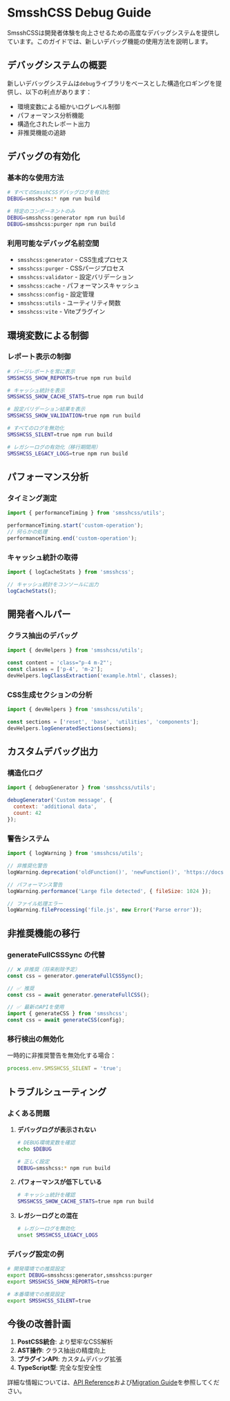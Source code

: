 # SmsshCSS Debug Guide

SmsshCSSは開発者体験を向上させるための高度なデバッグシステムを提供しています。このガイドでは、新しいデバッグ機能の使用方法を説明します。

## デバッグシステムの概要

新しいデバッグシステムは`debug`ライブラリをベースとした構造化ロギングを提供し、以下の利点があります：

- 環境変数による細かいログレベル制御
- パフォーマンス分析機能
- 構造化されたレポート出力
- 非推奨機能の追跡

## デバッグの有効化

### 基本的な使用方法

```bash
# すべてのSmsshCSSデバッグログを有効化
DEBUG=smsshcss:* npm run build

# 特定のコンポーネントのみ
DEBUG=smsshcss:generator npm run build
DEBUG=smsshcss:purger npm run build
```

### 利用可能なデバッグ名前空間

- `smsshcss:generator` - CSS生成プロセス
- `smsshcss:purger` - CSSパージプロセス
- `smsshcss:validator` - 設定バリデーション
- `smsshcss:cache` - パフォーマンスキャッシュ
- `smsshcss:config` - 設定管理
- `smsshcss:utils` - ユーティリティ関数
- `smsshcss:vite` - Viteプラグイン

## 環境変数による制御

### レポート表示の制御

```bash
# パージレポートを常に表示
SMSSHCSS_SHOW_REPORTS=true npm run build

# キャッシュ統計を表示
SMSSHCSS_SHOW_CACHE_STATS=true npm run build

# 設定バリデーション結果を表示
SMSSHCSS_SHOW_VALIDATION=true npm run build

# すべてのログを無効化
SMSSHCSS_SILENT=true npm run build

# レガシーログの有効化（移行期間用）
SMSSHCSS_LEGACY_LOGS=true npm run build
```

## パフォーマンス分析

### タイミング測定

```javascript
import { performanceTiming } from 'smsshcss/utils';

performanceTiming.start('custom-operation');
// 何らかの処理
performanceTiming.end('custom-operation');
```

### キャッシュ統計の取得

```javascript
import { logCacheStats } from 'smsshcss';

// キャッシュ統計をコンソールに出力
logCacheStats();
```

## 開発者ヘルパー

### クラス抽出のデバッグ

```javascript
import { devHelpers } from 'smsshcss/utils';

const content = 'class="p-4 m-2"';
const classes = ['p-4', 'm-2'];
devHelpers.logClassExtraction('example.html', classes);
```

### CSS生成セクションの分析

```javascript
import { devHelpers } from 'smsshcss/utils';

const sections = ['reset', 'base', 'utilities', 'components'];
devHelpers.logGeneratedSections(sections);
```

## カスタムデバッグ出力

### 構造化ログ

```javascript
import { debugGenerator } from 'smsshcss/utils';

debugGenerator('Custom message', { 
  context: 'additional data',
  count: 42 
});
```

### 警告システム

```javascript
import { logWarning } from 'smsshcss/utils';

// 非推奨化警告
logWarning.deprecation('oldFunction()', 'newFunction()', 'https://docs.example.com');

// パフォーマンス警告
logWarning.performance('Large file detected', { fileSize: 1024 });

// ファイル処理エラー
logWarning.fileProcessing('file.js', new Error('Parse error'));
```

## 非推奨機能の移行

### generateFullCSSSync の代替

```javascript
// ❌ 非推奨（将来削除予定）
const css = generator.generateFullCSSSync();

// ✅ 推奨
const css = await generator.generateFullCSS();

// ✅ 最新のAPIを使用
import { generateCSS } from 'smsshcss';
const css = await generateCSS(config);
```

### 移行検出の無効化

一時的に非推奨警告を無効化する場合：

```javascript
process.env.SMSSHCSS_SILENT = 'true';
```

## トラブルシューティング

### よくある問題

1. **デバッグログが表示されない**
   ```bash
   # DEBUG環境変数を確認
   echo $DEBUG
   
   # 正しく設定
   DEBUG=smsshcss:* npm run build
   ```

2. **パフォーマンスが低下している**
   ```bash
   # キャッシュ統計を確認
   SMSSHCSS_SHOW_CACHE_STATS=true npm run build
   ```

3. **レガシーログとの混在**
   ```bash
   # レガシーログを無効化
   unset SMSSHCSS_LEGACY_LOGS
   ```

### デバッグ設定の例

```bash
# 開発環境での推奨設定
export DEBUG=smsshcss:generator,smsshcss:purger
export SMSSHCSS_SHOW_REPORTS=true

# 本番環境での推奨設定
export SMSSHCSS_SILENT=true
```

## 今後の改善計画

1. **PostCSS統合**: より堅牢なCSS解析
2. **AST操作**: クラス抽出の精度向上
3. **プラグインAPI**: カスタムデバッグ拡張
4. **TypeScript型**: 完全な型安全性

詳細な情報については、[API Reference](./API_REFERENCE.md)および[Migration Guide](./MIGRATION_GUIDE.md)を参照してください。 